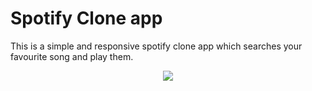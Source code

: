 # Spotify Clone app
This is a simple and responsive spotify clone app which searches your favourite song and play them.

<p align ="center">
  <img src="https://github.com/sanskruti-shahu/Hacktoberfest-Projects/blob/newBranch/Spotify-Clone/spotify-clone-app/src/image/spotify-clone.png"/>
</p>
